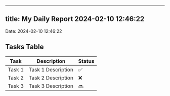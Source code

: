 
---
title: My Daily Report 2024-02-10 12:46:22
---

Date: 2024-02-10 12:46:22

## Tasks Table

| Task | Description | Status |
|------|-------------|--------|
| Task 1 | Task 1 Description | ✅ |
| Task 2 | Task 2 Description | ❌ |
| Task 3 | Task 3 Description | 🔜 |
